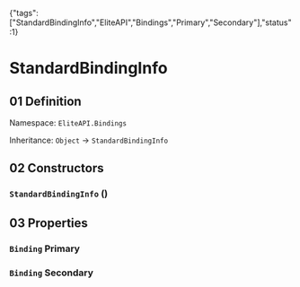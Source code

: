{"tags":["StandardBindingInfo","EliteAPI","Bindings","Primary","Secondary"],"status":1}

# StandardBindingInfo

## 01 Definition

Namespace: `EliteAPI.Bindings`

Inheritance: `Object` → `StandardBindingInfo`

## 02 Constructors

### `StandardBindingInfo` ()

## 03 Properties

### `Binding` Primary

### `Binding` Secondary

